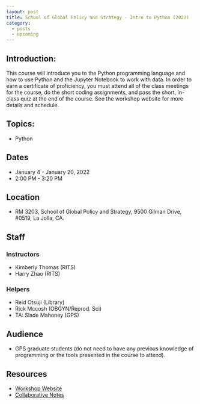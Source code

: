 ```yaml
---
layout: post
title: School of Global Policy and Strategy - Intro to Python (2022)
category:
  - posts
  - upcoming
---
```


## Introduction:

This course will introduce you to the Python programming language and how to use Python and the Jupyter Notebook to work with data. In order to earn a certificate of proficiency, you must attend all of the class meetings for the course, do the short coding assignments, and pass the short, in-class quiz at the end of the course. See the workshop website for more details and schedule.


## Topics:

* Python


## Dates

* January 4 - January 20, 2022
* 2:00 PM - 3:20 PM


## Location

* RM 3203, School of Global Policy and Strategy, 9500 Gilman Drive, #0519, La Jolla, CA.


## Staff

### Instructors
* Kimberly Thomas (RITS)
* Harry Zhao (RITS)

### Helpers
* Reid Otsuji (Library)
* Rick Mccosh (OBGYN/Reprod. Sci)
* TA: Slade Mahoney (GPS)


## Audience

* GPS graduate students (do not need to have any previous knowledge of programming or the tools presented in the course to attend).


## Resources

* [Workshop Website](https://ucsdlib.github.io/win2022-gps-python/)
* [Collaborative Notes](https://hackmd.io/@U2NG/Bk9y6tatK)
